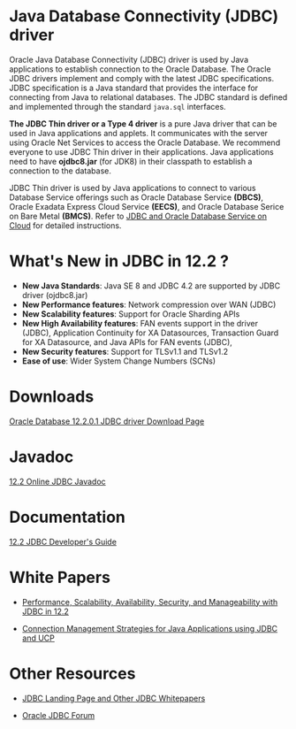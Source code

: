 # Java Database Connectivity (JDBC) driver 
Oracle Java Database Connectivity (JDBC) driver is used by Java applications to establish connection to the Oracle Database. The Oracle JDBC drivers implement and comply with the latest JDBC specifications.  JDBC specification is a Java standard that provides the interface for connecting from Java to relational databases. 
The JDBC standard is defined and implemented through the standard `java.sql` interfaces. 

**The JDBC Thin driver or a Type 4 driver** is a pure Java driver that can be used in Java applications and applets.  It communicates with the server using Oracle Net Services to access the Oracle Database.  We recommend everyone to use JDBC Thin driver in their applications.  Java applications need to have **ojdbc8.jar** (for JDK8) in their classpath to establish a connection to the database. 

JDBC Thin driver is used by Java applications to connect to various Database Service offerings such as Oracle Database Service **(DBCS)**, Oracle Exadata Express Cloud Service **(EECS)**, and Oracle Database Serice on Bare Metal **(BMCS)**.  Refer to [JDBC and Oracle Database Service on Cloud](http://www.oracle.com/technetwork/database/application-development/jdbc/documentation/index.html) for detailed instructions. 

# What's New in JDBC in 12.2 ?

* **New Java Standards**: Java SE 8 and JDBC 4.2 are supported by JDBC driver (ojdbc8.jar) 
* **New Performance features**: Network compression over WAN (JDBC)
* **New Scalability features**: Support for Oracle Sharding APIs 
* **New High Availability features**: FAN events support in the driver (JDBC), Application Continuity for XA Datasources, Transaction Guard for XA Datasource, and Java APIs for FAN events (JDBC),
* **New Security features**: Support for TLSv1.1 and TLSv1.2
* **Ease of use**: Wider System Change Numbers (SCNs) 

# Downloads

[Oracle Database 12.2.0.1 JDBC driver Download Page](http://www.oracle.com/technetwork/database/features/jdbc/jdbc-ucp-122-3110062.html)

# Javadoc 

[12.2 Online JDBC Javadoc](http://docs.oracle.com/database/122/JAJDB/toc.htm) 

# Documentation 

[12.2 JDBC Developer's Guide](https://docs.oracle.com/database/122/JJDBC/toc.htm) 

# White Papers 

* [Performance, Scalability, Availability, Security, and Manageability with JDBC in 12.2](http://www.oracle.com/technetwork/database/application-development/jdbc/jdbcanducp122-3628966.pdf)

* [Connection Management Strategies for Java Applications using JDBC and UCP](http://www.oracle.com/technetwork/database/application-development/jdbc-ucp-conn-mgmt-strategies-3045654.pdf)

# Other Resources 

* [JDBC Landing Page and Other JDBC Whitepapers](http://www.oracle.com/technetwork/database/application-development/jdbc/overview/index.html)

* [Oracle JDBC Forum](https://community.oracle.com/community/java/database_connectivity/java_database_connectivity/)







